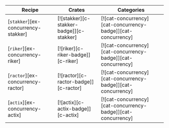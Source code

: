 | Recipe | Crates | Categories |
|--------|--------|------------|
| [`stakker`][ex-concurrency-stakker] | [![stakker][c-stakker-badge]][c-stakker] | [![cat-concurrency][cat-concurrency-badge]][cat-concurrency] |
| [`riker`][ex-concurrency-riker] | [![riker][c-riker-badge]][c-riker] | [![cat-concurrency][cat-concurrency-badge]][cat-concurrency] |
| [`ractor`][ex-concurrency-ractor] | [![ractor][c-ractor-badge]][c-ractor] | [![cat-concurrency][cat-concurrency-badge]][cat-concurrency] |
| [`actix`][ex-concurrency-actix] | [![actix][c-actix-badge]][c-actix] | [![cat-concurrency][cat-concurrency-badge]][cat-concurrency] |
